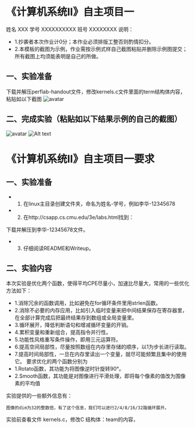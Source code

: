 # 《计算机系统II》自主项目一
姓名 XXX  学号 XXXXXXXXXX 班号 XXXXXXXX
说明：
- 1.抄袭者本次作业计0分；本作业必须排版工整否则酌情扣分。
- 2.本模板的截图为示例，作业需按示例式样自己截图粘贴并删除示例图提交；所有截图上均须能表明是自己的所做。
## 一、实验准备
下载并解压perflab-handout文件，修改kernels.c文件里面的term结构体内容，粘贴如以下截图
![avatar](D:\\MyDesktop\\wps文档\\图片\\图片1.png)

## 二、完成实验（粘贴如以下结果示例的自己的截图）
![avatar](D:\MyDesktop\wps文档\图片图片\图片2.png)
![Alt text](D:\MyDesktop\wps文档\图片\图片2.png "optional title")
# 《计算机系统II》自主项目一要求
## 一、实验准备
- 1. 在linux主目录创建文件夹，命名为姓名-学号，例如李华-12345678
- 2. 在http://csapp.cs.cmu.edu/3e/labs.html找到：

下载并解压到李华-12345678文件。
- 3. 仔细阅读README和Writeup。

## 二、实验内容
本次实验是优化两个函数，使得平均CPE尽量小，加速比尽量大，常用的一些优化方法如下：
- 1.消除冗余的函数调用，比如避免在for循环条件里用strlen函数。
- 2.消除不必要的内存应用，比如引入临时变量来把中间结果保存在寄存器里，在全部计算完成后把最终结果存到数组或全局变量里。
- 3.循环展开，降低判断语句和增减循环变量的开销。
- 4.累积变量和重新组合，提高指令并行性。
- 5.功能性风格重写条件操作，即用三元运算符。
- 6.提高空间局部性，尽量按照数组在内存里存储的顺序，以1为步长进行读取。
- 7.提高时间局部性，一旦在内存里读出一个变量，就尽可能频繁且集中的使用它。
要求优化的两个函数分别为
- 1.Rotato函数，其功能为将图像逆时针旋转90°。
- 2.Smooth函数，其功能是对图像进行平滑处理，即将每个像素的值改为围像素的平均值

实验提供的一些额外信息有：

	图像的dim为32的整数倍，有了这个信息，我们可以进行2/4/8/16/32路循环展开。
实验前查看文件 kernels.c，修改C 结构体：team的内容，

